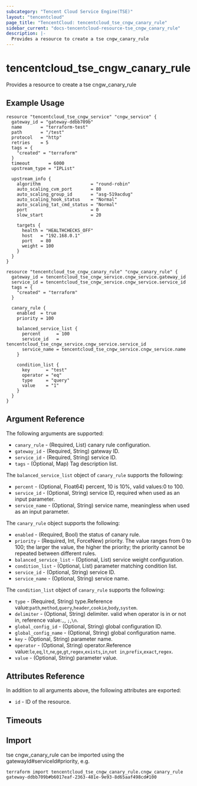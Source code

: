 ```yaml
---
subcategory: "Tencent Cloud Service Engine(TSE)"
layout: "tencentcloud"
page_title: "TencentCloud: tencentcloud_tse_cngw_canary_rule"
sidebar_current: "docs-tencentcloud-resource-tse_cngw_canary_rule"
description: |-
  Provides a resource to create a tse cngw_canary_rule
---
```


# tencentcloud_tse_cngw_canary_rule

Provides a resource to create a tse cngw_canary_rule

## Example Usage

```hcl
resource "tencentcloud_tse_cngw_service" "cngw_service" {
  gateway_id = "gateway-ddbb709b"
  name       = "terraform-test"
  path       = "/test"
  protocol   = "http"
  retries    = 5
  tags = {
    "created" = "terraform"
  }
  timeout       = 6000
  upstream_type = "IPList"

  upstream_info {
    algorithm                   = "round-robin"
    auto_scaling_cvm_port       = 80
    auto_scaling_group_id       = "asg-519acdug"
    auto_scaling_hook_status    = "Normal"
    auto_scaling_tat_cmd_status = "Normal"
    port                        = 0
    slow_start                  = 20

    targets {
      health = "HEALTHCHECKS_OFF"
      host   = "192.168.0.1"
      port   = 80
      weight = 100
    }
  }
}

resource "tencentcloud_tse_cngw_canary_rule" "cngw_canary_rule" {
  gateway_id = tencentcloud_tse_cngw_service.cngw_service.gateway_id
  service_id = tencentcloud_tse_cngw_service.cngw_service.service_id
  tags = {
    "created" = "terraform"
  }

  canary_rule {
    enabled  = true
    priority = 100

    balanced_service_list {
      percent      = 100
      service_id   = tencentcloud_tse_cngw_service.cngw_service.service_id
      service_name = tencentcloud_tse_cngw_service.cngw_service.name
    }

    condition_list {
      key      = "test"
      operator = "eq"
      type     = "query"
      value    = "1"
    }
  }
}
```

## Argument Reference

The following arguments are supported:

* `canary_rule` - (Required, List) canary rule configuration.
* `gateway_id` - (Required, String) gateway ID.
* `service_id` - (Required, String) service ID.
* `tags` - (Optional, Map) Tag description list.

The `balanced_service_list` object of `canary_rule` supports the following:

* `percent` - (Optional, Float64) percent, 10 is 10%, valid values:0 to 100.
* `service_id` - (Optional, String) service ID, required when used as an input parameter.
* `service_name` - (Optional, String) service name, meaningless when used as an input parameter.

The `canary_rule` object supports the following:

* `enabled` - (Required, Bool) the status of canary rule.
* `priority` - (Required, Int, ForceNew) priority. The value ranges from 0 to 100; the larger the value, the higher the priority; the priority cannot be repeated between different rules.
* `balanced_service_list` - (Optional, List) service weight configuration.
* `condition_list` - (Optional, List) parameter matching condition list.
* `service_id` - (Optional, String) service ID.
* `service_name` - (Optional, String) service name.

The `condition_list` object of `canary_rule` supports the following:

* `type` - (Required, String) type.Reference value:`path`,`method`,`query`,`header`,`cookie`,`body`,`system`.
* `delimiter` - (Optional, String) delimiter. valid when operator is in or not in, reference value:`,`, `;`,`\n`.
* `global_config_id` - (Optional, String) global configuration ID.
* `global_config_name` - (Optional, String) global configuration name.
* `key` - (Optional, String) parameter name.
* `operator` - (Optional, String) operator.Reference value:`le`,`eq`,`lt`,`ne`,`ge`,`gt`,`regex`,`exists`,`in`,`not in`,`prefix`,`exact`,`regex`.
* `value` - (Optional, String) parameter value.

## Attributes Reference

In addition to all arguments above, the following attributes are exported:

* `id` - ID of the resource.



## Timeouts

<no value>


## Import

tse cngw_canary_rule can be imported using the gatewayId#serviceId#priority, e.g.

```
terraform import tencentcloud_tse_cngw_canary_rule.cngw_canary_rule gateway-ddbb709b#b6017eaf-2363-481e-9e93-8d65aaf498cd#100
```


